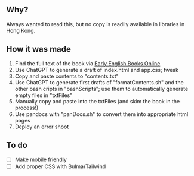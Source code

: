 ## Why?

Always wanted to read this, but no copy is readily available in libraries in Hong Kong.

## How it was made

1. Find the full text of the book via [Early English Books Online](https://quod.lib.umich.edu/e/eebogroup/)
2. Use ChatGPT to generate a draft of index.html and app.css; tweak
3. Copy and paste contents to "contents.txt"
4. Use ChatGPT to generate first drafts of "formatContents.sh" and the other bash cripts in "bashScripts"; use them to automatically generate empty files in "txtFiles"
5. Manually copy and paste into the txtFiles (and skim the book in the process!)
6. Use pandocs with "panDocs.sh" to convert them into appropriate html pages
7. Deploy an error shoot

## To do

- [ ] Make mobile friendly
- [ ] Add proper CSS with Bulma/Tailwind
